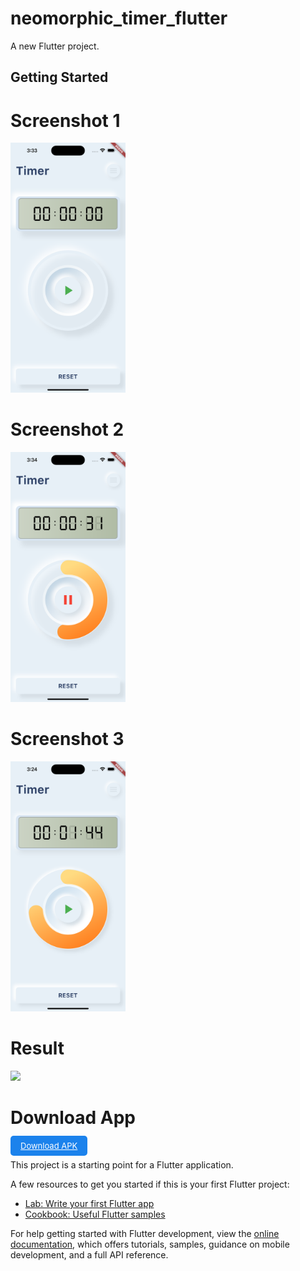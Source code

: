 # neomorphic_timer_flutter

A new Flutter project.

## Getting Started


# Screenshot 1

<img src="https://github.com/Mirzaazmath/neomorphic_timer_flutter/blob/main/assets/output/Screenshot1.png" height="400">


# Screenshot 2

<img src="https://github.com/Mirzaazmath/neomorphic_timer_flutter/blob/main/assets/output/Screenshot2.png" height="400">


# Screenshot 3

<img src="https://github.com/Mirzaazmath/neomorphic_timer_flutter/blob/main/assets/output/Screenshot3.png" height="400">


# Result

<img src="https://github.com/Mirzaazmath/neomorphic_timer_flutter/blob/main/assets/output/result.gif" height="400">








# Download App


<a href="https://github.com/Mirzaazmath/neomorphic_timer_flutter/blob/main/assets/app-release.apk" target="_blank" style="background: #1B82EC; border-radius: 5px; font-size: 13px; line-height: 15px; text-align: center; color: #FFFFFF; padding: 8px 16px; outline: none; border: none;">Download APK</a>


This project is a starting point for a Flutter application.

A few resources to get you started if this is your first Flutter project:

- [Lab: Write your first Flutter app](https://docs.flutter.dev/get-started/codelab)
- [Cookbook: Useful Flutter samples](https://docs.flutter.dev/cookbook)

For help getting started with Flutter development, view the
[online documentation](https://docs.flutter.dev/), which offers tutorials,
samples, guidance on mobile development, and a full API reference.
